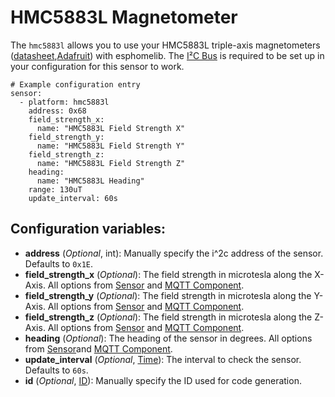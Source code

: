 # HMC5883L Magnetometer

The `hmc5883l` allows you to use your HMC5883L triple-axis magnetometers ([datasheet](https://cdn-shop.adafruit.com/datasheets/HMC5883L_3-Axis_Digital_Compass_IC.pdf),[Adafruit](https://www.adafruit.com/product/1746)) with esphomelib. The [I²C Bus](https://esphome.io/components/i2c#i2c) is required to be set up in your configuration for this sensor to work.

```
# Example configuration entry
sensor:
  - platform: hmc5883l
    address: 0x68
    field_strength_x:
      name: "HMC5883L Field Strength X"
    field_strength_y:
      name: "HMC5883L Field Strength Y"
    field_strength_z:
      name: "HMC5883L Field Strength Z"
    heading:
      name: "HMC5883L Heading"
    range: 130uT
    update_interval: 60s
```

## Configuration variables:

- **address** (*Optional*, int): Manually specify the i^2c address of the sensor. Defaults to `0x1E`.
- **field_strength_x** (*Optional*): The field strength in microtesla along the X-Axis. All options from [Sensor](https://esphome.io/components/sensor/#config-sensor) and [MQTT Component](https://esphome.io/components/mqtt#config-mqtt-component).
- **field_strength_y** (*Optional*): The field strength in microtesla along the Y-Axis. All options from [Sensor](https://esphome.io/components/sensor/#config-sensor) and [MQTT Component](https://esphome.io/components/mqtt#config-mqtt-component).
- **field_strength_z** (*Optional*): The field strength in microtesla along the Z-Axis. All options from [Sensor](https://esphome.io/components/sensor/#config-sensor) and [MQTT Component](https://esphome.io/components/mqtt#config-mqtt-component).
- **heading** (*Optional*): The heading of the sensor in degrees. All options from [Sensor](https://esphome.io/components/sensor/#config-sensor)and [MQTT Component](https://esphome.io/components/mqtt#config-mqtt-component).
- **update_interval** (*Optional*, [Time](https://esphome.io/guides/configuration-types#config-time)): The interval to check the sensor. Defaults to `60s`.
- **id** (*Optional*, [ID](https://esphome.io/guides/configuration-types#config-id)): Manually specify the ID used for code generation.